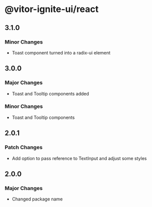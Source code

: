 # @vitor-ignite-ui/react

## 3.1.0

### Minor Changes

- Toast component turned into a radix-ui element

## 3.0.0

### Major Changes

- Toast and Tooltip components added

### Minor Changes

- Toast and Tooltip components

## 2.0.1

### Patch Changes

- Add option to pass reference to TextInput and adjust some styles

## 2.0.0

### Major Changes

- Changed package name
